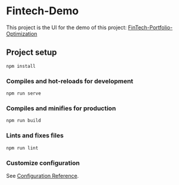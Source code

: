 # Fintech-Demo

This project is the UI for the demo of this project: [FinTech-Portfolio-Optimization](https://github.com/simon-moulin/FinTech-Portfolio-Optimization)

## Project setup
```
npm install
```

### Compiles and hot-reloads for development
```
npm run serve
```

### Compiles and minifies for production
```
npm run build
```

### Lints and fixes files
```
npm run lint
```

### Customize configuration
See [Configuration Reference](https://cli.vuejs.org/config/).
